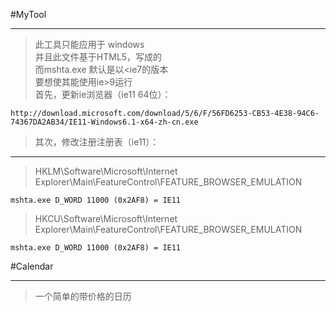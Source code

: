 #MyTool

---

> 此工具只能应用于 windows  
> 并且此文件基于HTML5，写成的  
> 而mshta.exe 默认是以<ie7的版本  
> 要想使其能使用ie>9运行  
> 首先，更新ie浏览器（ie11 64位）：      
```
http://download.microsoft.com/download/5/6/F/56FD6253-CB53-4E38-94C6-74367DA2AB34/IE11-Windows6.1-x64-zh-cn.exe
```
> 其次，修改注册注册表（ie11）：  

---

> HKLM\Software\Microsoft\Internet Explorer\Main\FeatureControl\FEATURE_BROWSER_EMULATION  
> 
```
mshta.exe D_WORD 11000 (0x2AF8) = IE11  
```
> HKCU\Software\Microsoft\Internet Explorer\Main\FeatureControl\FEATURE_BROWSER_EMULATION  
> 
```
mshta.exe D_WORD 11000 (0x2AF8) = IE11
```

#Calendar

---
>一个简单的带价格的日历